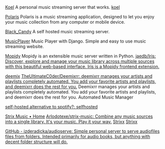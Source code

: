 
[Koel](https://github.com/koel/koel)
A personal music streaming server that works.
[koel](https://koel.dev/)

[Polaris](https://github.com/agersant/polaris)
Polaris is a music streaming application, designed to let you enjoy your music collection from any computer or mobile device.

[Black_Candy](https://github.com/aidewoode/black_candy)
A self hosted music streaming server.

[MusicPlayer](https://github.com/rajaprerak/MusicPlayer)
Music Player with Django. Simple and easy to use music streaming website.

[Mopidy](https://github.com/mopidy)
Mopidy is an extensible music server written in Python.
[jaedb/Iris: Discover, explore and manage your music library across multiple sources with this beautiful web-based interface. Iris is a Mopidy frontend extension.](https://github.com/jaedb/Iris)

[deemix](https://deemix.app/)
[TheUltimateC0der/Deemixrr: deemixrr manages your artists and playlists completely automated. You add your favorite artists and playlists, and deemixrr does the rest for you.](https://github.com/TheUltimateC0der/Deemixrr)
Deemixrr manages your artists and playlists completely automated. You add your favorite artists and playlists, and deemixrr does the rest for you.
Automated Music Manager

[self-hosted alternative to spotify?: selfhosted](https://www.reddit.com/r/selfhosted/comments/12ghukr/selfhosted_alternative_to_spotify)

[Strix Music • Home](https://www.strixmusic.com/)
[Arlodotexe/strix-music: Combine any music sources into a single library. It's your music. Play it your way.](https://github.com/Arlodotexe/strix-music)
[Strixx](https://strixx.vercel.app/)
[Strixx](https://strixx.now.sh/)

[GitHub - izderadicka/audioserve: Simple personal server to serve audiofiles files from folders. Intended primarily for audio books, but anything with decent folder structure will do.](https://github.com/izderadicka/audioserve)
